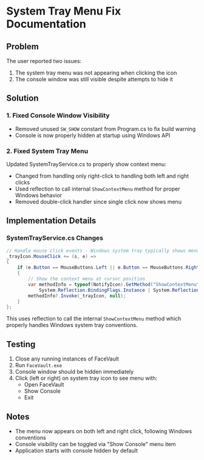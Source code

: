 # System Tray Menu Fix Documentation

## Problem
The user reported two issues:
1. The system tray menu was not appearing when clicking the icon
2. The console window was still visible despite attempts to hide it

## Solution

### 1. Fixed Console Window Visibility
- Removed unused `SW_SHOW` constant from Program.cs to fix build warning
- Console is now properly hidden at startup using Windows API

### 2. Fixed System Tray Menu
Updated SystemTrayService.cs to properly show context menu:
- Changed from handling only right-click to handling both left and right clicks
- Used reflection to call internal `ShowContextMenu` method for proper Windows behavior
- Removed double-click handler since single click now shows menu

## Implementation Details

### SystemTrayService.cs Changes
```csharp
// Handle mouse click events - Windows system tray typically shows menu on both clicks
_trayIcon.MouseClick += (s, e) =>
{
    if (e.Button == MouseButtons.Left || e.Button == MouseButtons.Right)
    {
        // Show the context menu at cursor position
        var methodInfo = typeof(NotifyIcon).GetMethod("ShowContextMenu", 
            System.Reflection.BindingFlags.Instance | System.Reflection.BindingFlags.NonPublic);
        methodInfo?.Invoke(_trayIcon, null);
    }
};
```

This uses reflection to call the internal `ShowContextMenu` method which properly handles Windows system tray conventions.

## Testing
1. Close any running instances of FaceVault
2. Run `FaceVault.exe` 
3. Console window should be hidden immediately
4. Click (left or right) on system tray icon to see menu with:
   - Open FaceVault
   - Show Console
   - Exit

## Notes
- The menu now appears on both left and right click, following Windows conventions
- Console visibility can be toggled via "Show Console" menu item
- Application starts with console hidden by default